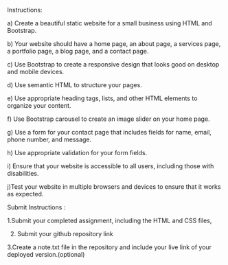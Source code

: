 Instructions:


a) Create a beautiful static website for a small business using HTML and Bootstrap.


b) Your website should have a home page, an about page, a services page, a portfolio page, a blog page, and a contact page.


c) Use Bootstrap to create a responsive design that looks good on desktop and mobile devices.


d) Use semantic HTML to structure your pages.


e) Use appropriate heading tags, lists, and other HTML elements to organize your content.


f) Use Bootstrap carousel  to create an image slider on your home page.


g) Use a form for your contact page that includes fields for name, email, phone number, and message.


h) Use appropriate validation for your form fields.


i) Ensure that your website is accessible to all users, including those with disabilities.


j)Test your website in multiple browsers and devices to ensure that it works as expected.


 


Submit Instructions : 


1.Submit your completed assignment, including the HTML and CSS files, 


2. Submit your github repository link


3.Create a note.txt file in the repository and include your live link of your deployed version.(optional)

